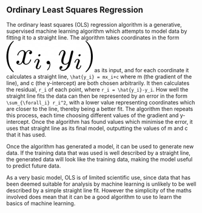 ## Ordinary Least Squares Regression

The ordinary least squares (OLS) regression algorithm is a generative, supervised machine learning algorithm which attempts to model data by fitting it to a straight line. The algorithm takes coordinates in the form ![x sub i, y sub i](_images/render1.png "coords") as its input, and for each coordinate it calculates a straight line, ```\hat{y_i} = mx_i+c``` where m (the gradient of the line), and c (the y-intercept) are both chosen arbitrarily. It then calculates the residual, ```r_i``` of each point, where ```r_i = \hat{y_i}-y_i```. How well the straight line fits the data can then be represented by an error in the form ```\sum_{\forall_i} r_i^2```, with a lower value representing coordinates which are closer to the line, thereby being a better fit. The algorithm then repeats this process, each time choosing different values of the gradient and y-intercept. Once the algorithm has found values which minimise the error, it uses that straight line as its final model, outputting the values of m and c that it has used. 

Once the algorithm has generated a model, it can be used to generate new data. If the training data that was used is well described by a straight line, the generated data will look like the training data, making the model useful to predict future data.

As a very basic model, OLS is of limited scientific use, since data that has been deemed suitable for analysis by machine learning is unlikely to be well described by a simple straight line fit. However the simplicity of the maths involved does mean that it can be a good algorithm to use to learn the basics of machine learning.
